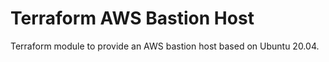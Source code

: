# Terraform AWS Bastion Host

Terraform module to provide an AWS bastion host based on Ubuntu 20.04.